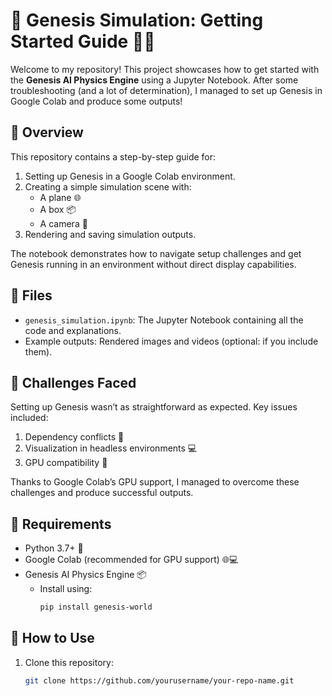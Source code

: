 # 🚀 Genesis Simulation: Getting Started Guide 🧪🎥  

Welcome to my repository! This project showcases how to get started with the **Genesis AI Physics Engine** using a Jupyter Notebook. After some troubleshooting (and a lot of determination), I managed to set up Genesis in Google Colab and produce some outputs!  

## 📄 Overview  

This repository contains a step-by-step guide for:  
1. Setting up Genesis in a Google Colab environment.  
2. Creating a simple simulation scene with:  
   - A plane 🌐  
   - A box 📦  
   - A camera 🎥  
3. Rendering and saving simulation outputs.  

The notebook demonstrates how to navigate setup challenges and get Genesis running in an environment without direct display capabilities.  

## 📂 Files  

- `genesis_simulation.ipynb`: The Jupyter Notebook containing all the code and explanations.  
- Example outputs: Rendered images and videos (optional: if you include them).  

## 🚧 Challenges Faced  

Setting up Genesis wasn’t as straightforward as expected. Key issues included:  
1. Dependency conflicts 🤯  
2. Visualization in headless environments 💻  
3. GPU compatibility 🔧  

Thanks to Google Colab’s GPU support, I managed to overcome these challenges and produce successful outputs.  

## 🔧 Requirements  

- Python 3.7+ 🐍  
- Google Colab (recommended for GPU support) 🌐💻  
- Genesis AI Physics Engine 📦  
  - Install using:  
    ```bash
    pip install genesis-world
    ```  

## 📝 How to Use  

1. Clone this repository:  
   ```bash  
   git clone https://github.com/yourusername/your-repo-name.git  
